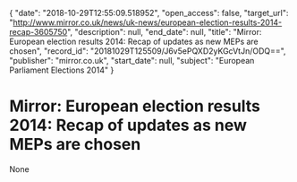 {
  "date": "2018-10-29T12:55:09.518952", 
  "open_access": false, 
  "target_url": "http://www.mirror.co.uk/news/uk-news/european-election-results-2014-recap-3605750", 
  "description": null, 
  "end_date": null, 
  "title": "Mirror: European election results 2014: Recap of updates as new MEPs are chosen", 
  "record_id": "20181029T125509/J6v5ePQXD2yKGcVtJn/ODQ==", 
  "publisher": "mirror.co.uk", 
  "start_date": null, 
  "subject": "European Parliament Elections 2014"
}

# Mirror: European election results 2014: Recap of updates as new MEPs are chosen

None